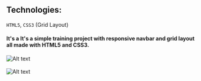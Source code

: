 ## Technologies:

```HTML5```, ```CSS3``` (Grid Layout)

#### It's a It's a simple training project with responsive navbar and grid layout all made with HTML5 and CSS3.

![Alt text](./img/mainView.png?raw=true "MainView")
<br/>
<br/>
![Alt text](./img/mobileView.png?raw=true "Mobile View")
